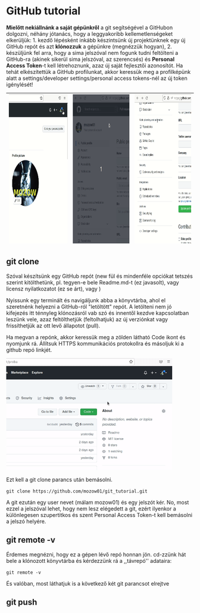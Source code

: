 # GitHub tutorial

**Mielőtt nekiállnánk a saját gépünkről** a git segítségével a GitHubon dolgozni, néhány jótanács, hogy a leggyakoribb kellemetlenségeket elkerüljük: 1. kezdő lépésként inkább készintsünk új projektünknek egy új GitHub repót és azt **klónozzuk** a gépünkre (megnézzük hogyan), 2. készüljünk fel arra, hogy a sima jelszóval nem fogunk tudni feltölteni a GitHub-ra (akinek sikerül sima jelszóval, az szerencsés) és **Personal Access Token**-t kell létrehoznunk, azaz új saját fejlesztői azonosítót. Ha tehát elkészítettük a GitHub profilunkat, akkor keressük meg a profilképünk alatt a settings/developer settings/personal access tokens-nél az új token igénylését!

<img src="https://github.com/mozow01/InfoMC/blob/main/z_Git_and_GitHub_tutorial/prof_sett_1.gif" height=400> | <img src="https://github.com/mozow01/InfoMC/blob/main/z_Git_and_GitHub_tutorial/prof_sett_2.gif" height=400> | <img src="https://github.com/mozow01/InfoMC/blob/main/z_Git_and_GitHub_tutorial/prof_sett_3.gif" height=400>
--- | --- | ---

## git clone

Szóval készítsünk egy GitHub repót (new fül és mindenféle opciókat tetszés szerint kitölthetünk, pl. tegyen-e bele Readme.md-t (ez javasolt), vagy licensz nyilatkozatot (ez se árt), vagy )

Nyissunk egy terminált és navigáljunk abba a könyvtárba, ahol el szeretnénk helyezni a GitHub-ról "letöltött" repót. A letölteni nem jó kifejezés itt ténnyleg klónozásról vab szó és innentől kezdve kapcsolatban leszünk vele, azaz feltölthetjük (feltolhatjuk) az új verziónkat vagy frissíthetjük az ott levő állapotot (pull).

Ha megvan a repónk, akkor keressük meg a zölden látható Code ikont és nyomjunk rá. Állítsuk HTTPS kommunikációs protokollra és másoljuk ki a github repó linkjét.

<img src="https://github.com/mozow01/InfoMC/blob/main/z_Git_and_GitHub_tutorial/clone_1.gif" height=300>

Ezt kell a git clone parancs után bemásolni.

````terminal
git clone https://github.com/mozow01/git_tutorial.git
````

A git ezután egy user nevet (málam mozow01) és egy jelszót kér. No, most ezzel a jelszóval lehet, hogy nem lesz elégedett a git, ezért ilyenkor a különlegesen szupertitkos és szent Personal Access Token-t kell bemásolni a jelszó helyére. 

## git remote -v

Érdemes megnézni, hogy ez a gépen lévő repó honnan jön. cd-zzünk hát bele a klónozott könyvtárba és kérdezzünk rá a ,,távrepó'' adataira:

````terminal
git remote -v
````

És valóban, most láthatjuk is a következő két git parancsot elrejtve

## git push


